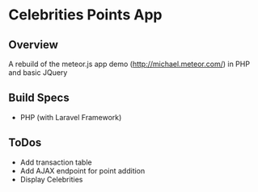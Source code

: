 # Celebrities Points App

## Overview

A rebuild of the meteor.js app demo (http://michael.meteor.com/) in PHP and basic JQuery

## Build Specs
- PHP (with Laravel Framework)

## ToDos

- Add transaction table
- Add AJAX endpoint for point addition
- Display Celebrities
